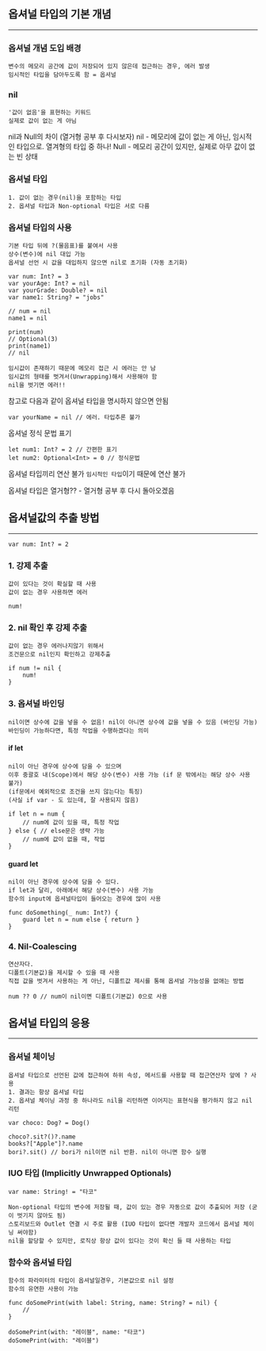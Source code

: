 ## 옵셔널 타입의 기본 개념
---

### 옵셔널 개념 도입 배경
	변수의 메모리 공간에 값이 저장되어 있지 않은데 접근하는 경우, 에러 발생
	임시적인 타입을 담아두도록 함 = 옵셔널

### nil
	'값이 없음'을 표현하는 키워드
	실제로 값이 없는 게 아님

nil과 Null의 차이 (열거형 공부 후 다시보자)
	nil
		- 메모리에 값이 없는 게 아닌, 임시적인 타입으로. 열겨형의 타입 중 하나!
	Null
		- 메모리 공간이 있지만, 실제로 아무 값이 없는 빈 상태

### 옵셔널 타입
	1. 값이 없는 경우(nil)을 포함하는 타입
	2. 옵셔널 타입과 Non-optional 타입은 서로 다름

### 옵셔널 타입의  사용
	기본 타입 뒤에 ?(물음표)를 붙여서 사용
	상수(변수)에 nil 대입 가능
	옵셔널 선언 시 값을 대입하지 않으면 nil로 초기화 (자동 초기화)

```
var num: Int? = 3
var yourAge: Int? = nil
var yourGrade: Double? = nil
var name1: String? = "jobs"

// num = nil
name1 = nil

print(num)
// Optional(3)
print(name1)
// nil
```

	임시값이 존재하기 때문에 메모리 접근 시 에러는 안 남
	임시값의 형태를 벗겨서(Unwrapping)해서 사용해야 함
	nil을 벗기면 에러!!


참고로 다음과 같이 옵셔널 타입을 명시하지 않으면 안됨
```
var yourName = nil // 에러. 타입추론 불가
```


옵셔널 정식 문법 표기
```
let num1: Int? = 2 // 간편한 표기
let num2: Optional<Int> = 0 // 정식문법
```

옵셔널 타입끼리 연산 불가
	`임시적인 타입`이기 때문에 연산 불가

옵셔널 타입은 열거형?? - 열거형 공부 후 다시 돌아오겠음



## 옵셔널값의 추출 방법
---

```
var num: Int? = 2
```

### 1. 강제 추출
	값이 있다는 것이 확실할 때 사용
	값이 없는 경우 사용하면 에러

```
num!
```

### 2. nil 확인 후 강제 추출
	값이 없는 경우 에러나지않기 위해서 
	조건문으로 nil인지 확인하고 강제추출

```
if num != nil {
	num!
}
```

### 3. 옵셔널 바인딩
	nil이면 상수에 값을 넣을 수 없음! nil이 아니면 상수에 값을 넣을 수 있음 (바인딩 가능)
	바인딩이 가능하다면, 특정 작업을 수행하겠다는 의미

#### if let
	nil이 아닌 경우에 상수에 담을 수 있으며
	이후 중괄호 내(Scope)에서 해당 상수(변수) 사용 가능 (if 문 밖에서는 해당 상수 사용 불가)
	(if문에서 예외적으로 조건을 쓰지 않는다는 특징)
	(사실 if var - 도 있는데, 잘 사용되지 않음)

```
if let n = num {
	// num에 값이 있을 때, 특정 작업
} else { // else문은 생략 가능
	// num에 값이 없을 때, 작업
}
```

#### guard let
	nil이 아닌 경우에 상수에 담을 수 있다.
	if let과 달리, 아래에서 해당 상수(변수) 사용 가능
	함수의 input에 옵셔널타입이 들어오는 경우에 많이 사용

```
func doSomething(_ num: Int?) {
	guard let n = num else { return }
}
```

### 4. Nil-Coalescing
	연산자다.
	디폴트(기본값)을 제시할 수 있을 때 사용
	직접 값을 벗겨서 사용하는 게 아닌, 디폴트값 제시를 통해 옵셔널 가능성을 없애는 방법

```
num ?? 0 // num이 nil이면 디폴트(기본값) 0으로 사용
```



## 옵셔널 타입의 응용
---
### 옵셔널 체이닝
	옵셔널 타입으로 선언된 값에 접근하여 하위 속성, 메서드를 사용할 때 접근연산자 앞에 ? 사용
	1. 결과는 항상 옵셔널 타입
	2. 옵셔널 체이닝 과정 중 하나라도 nil을 리턴하면 이어지는 표현식을 평가하지 않고 nil 리턴

```
var choco: Dog? = Dog()

choco?.sit?()?.name
books?["Apple"]?.name
bori?.sit() // bori가 nil이면 nil 반환. nil이 아니면 함수 실행
```

### IUO 타입 (Implicitly Unwrapped Optionals)

```
var name: String! = "타코"
```

	Non-optional 타입의 변수에 저장될 때, 값이 있는 경우 자동으로 값이 추출되어 저장 (굳이 벗기지 않아도 됨)
	스토리보드와 Outlet 연결 시 주로 활용 (IUO 타입이 없다면 개발자 코드에서 옵셔널 체이닝 써야함)
	nil을 할당할 수 있지만, 로직상 항상 값이 있다는 것이 확신 들 때 사용하는 타입

### 함수와 옵셔널 타입

	함수의 파라미터의 타입이 옵셔널일경우, 기본값으로 nil 설정
	함수의 유연한 사용이 가능

```
func doSomePrint(with label: String, name: String? = nil) {
	//
}	

doSomePrint(with: "레이블", name: "타코")
doSomePrint(with: "레이블")
```

